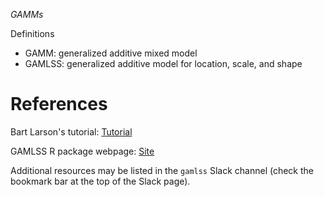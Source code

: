 *GAMMs*

Definitions
- GAMM: generalized additive mixed model 
- GAMLSS: generalized additive model for location, scale, and shape

# References

Bart Larson's tutorial: [Tutorial](https://bart-larsen.github.io/GAMM-Tutorial/)

GAMLSS R package webpage: [Site](https://www.gamlss.com/)

Additional resources may be listed in the `gamlss` Slack channel (check the bookmark bar at the top of the Slack page).
